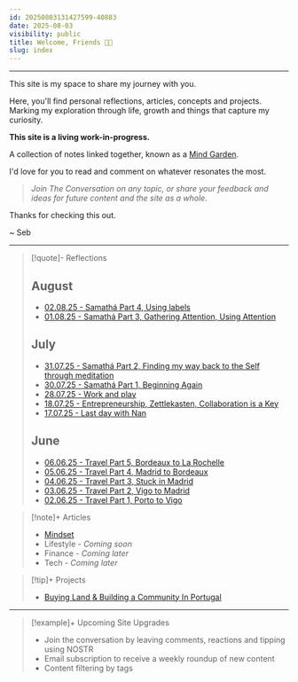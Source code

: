 ```yaml
---
id: 20250803131427599-40883
date: 2025-08-03
visibility: public
title: Welcome, Friends 👋🏼
slug: index
---
```

---

This site is my space to share my journey with you.

Here, you'll find personal reflections, articles, concepts and projects. Marking my exploration through life, growth and things that capture my curiosity.

**This site is a living work-in-progress.**

A collection of notes linked together, known as a [Mind Garden](/1--🌐--Atlas/Dots/Concepts/Mind-Garden).

I'd love for you to read and comment on whatever resonates the most.

>*Join The Conversation on any topic, or share your feedback and ideas for future content and the site as a whole.*

Thanks for checking this out.

~ Seb

---

> [!quote]-  Reflections
>
>## August
>
>- [02.08.25 - Samathá Part 4, Using labels](/2--🗓️--Calendar/📘-Journals/2025/August/02.08.25---Samathá-Part-4,-Using-labels)
>- [01.08.25 - Samathá Part 3, Gathering Attention, Using Attention](/2--🗓️--Calendar/📘-Journals/2025/August/01.08.25---Samathá-Part-3,-Gathering-Attention,-Using-Attention)
>
> ## July
>- [31.07.25 - Samathá Part 2, Finding my way back to the Self through meditation](/2--🗓️--Calendar/📘-Journals/2025/July/31.07.25---Samathá-Part-2,-Finding-my-way-back-to-the-Self-through-meditation)
>- [30.07.25 - Samathá Part 1, Beginning Again](/2--🗓️--Calendar/📘-Journals/2025/July/30.07.25---Samathá-Part-1,-Beginning-Again)
>- [28.07.25 - Work and play](/2--🗓️--Calendar/📘-Journals/2025/July/28.07.25---Work-and-play)
>- [18.07.25 - Entrepreneurship, Zettlekasten, Collaboration is a Key](/2--🗓️--Calendar/📘-Journals/2025/July/18.07.25---Entrepreneurship,-Zettlekasten,-Collaboration-is-a-Key)
>- [17.07.25 - Last day with Nan](/2--🗓️--Calendar/📘-Journals/2025/July/17.07.25---Last-day-with-Nan)
>
> ## June
>
>- [06.06.25 - Travel Part 5, Bordeaux to La Rochelle](/2--🗓️--Calendar/📘-Journals/2025/June/06.06.25---Travel-Part-5,-Bordeaux-to-La-Rochelle)
>- [05.06.25 - Travel Part 4, Madrid to Bordeaux](/2--🗓️--Calendar/📘-Journals/2025/June/05.06.25---Travel-Part-4,-Madrid-to-Bordeaux)
>- [04.06.25 - Travel Part 3, Stuck in Madrid](/2--🗓️--Calendar/📘-Journals/2025/June/04.06.25---Travel-Part-3,-Stuck-in-Madrid)
>- [03.06.25 - Travel Part 2, Vigo to Madrid](/2--🗓️--Calendar/📘-Journals/2025/June/03.06.25---Travel-Part-2,-Vigo-to-Madrid)
>- [02.06.25 - Travel Part 1, Porto to Vigo](/2--🗓️--Calendar/📘-Journals/2025/June/02.06.25---Travel-Part-1,-Porto-to-Vigo)


> [!note]+ Articles
> 
> - [Mindset](/1--🌐--Atlas/Maps/Mindset-Newsletters) 
> - Lifestyle - *Coming soon*
> - Finance  - *Coming later*
> - Tech - *Coming later*


> [!tip]+ Projects
> 
> - [Buying Land & Building a Community In Portugal](/3--⚡--Efforts/Ongoing/Community-&-Land/Buying-Land-&-Building-a-Community-In-Portugal)


---


> [!example]+ Upcoming Site Upgrades
> 
> - Join the conversation by leaving comments, reactions and tipping using NOSTR
> - Email subscription to receive a weekly roundup of new content
> - Content filtering by tags
